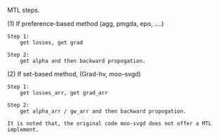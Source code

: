 MTL steps.

(1) If preference-based method (agg, pmgda, epo, ....)
    
    Step 1:
        get losses, get grad
    
    Step 2:
        get alpha and then backward propogation. 


(2) If set-based method, (Grad-hv, moo-svgd)

    Step 1:
        get losses_arr, get grad_arr

    Step 2:
        get alpha_arr / gw_arr and then backward propogation.

    It is noted that, the original code moo-svgd does not offer a MTL implement. 
